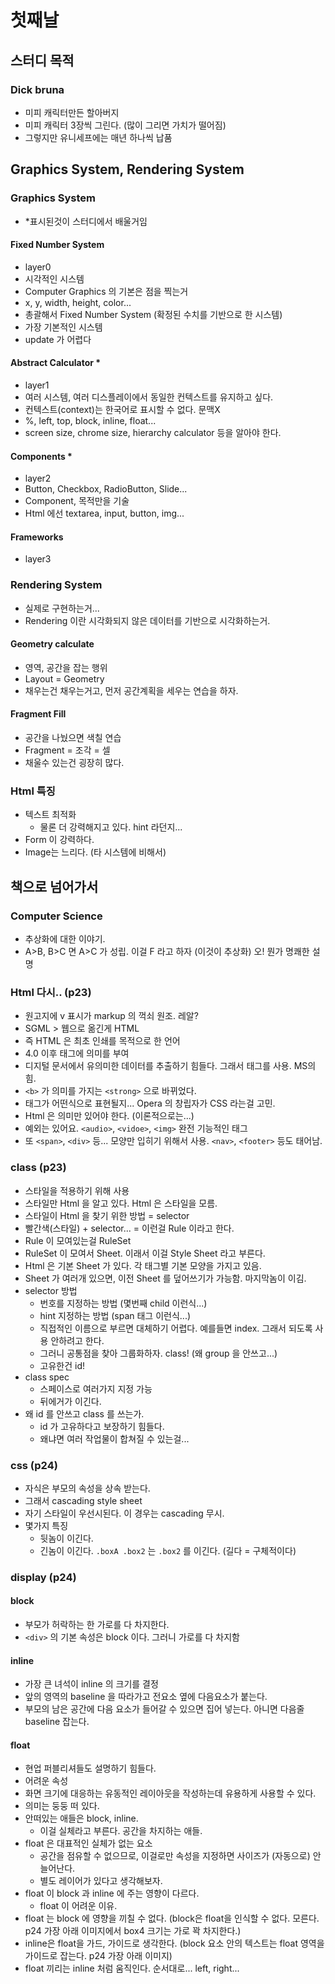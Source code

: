 # 첫째날

## 스터디 목적

### Dick bruna

* 미피 캐릭터만든 할아버지
* 미피 캐릭터 3장씩 그린다. (많이 그리면 가치가 떨어짐)
* 그렇지만 유니세프에는 매년 하나씩 납품

## Graphics System, Rendering System

### Graphics System

* *표시된것이 스터디에서 배울거임

#### Fixed Number System

* layer0
* 시각적인 시스템
* Computer Graphics 의 기본은 점을 찍는거
* x, y, width, height, color...
* 총괄해서 Fixed Number System (확정된 수치를 기반으로 한 시스템)
* 가장 기본적인 시스템
* update 가 어렵다

#### Abstract Calculator *

* layer1
* 여러 시스템, 여러 디스플레이에서 동일한 컨텍스트를 유지하고 싶다.
* 컨텍스트(context)는 한국어로 표시할 수 없다. 문맥X
* %, left, top, block, inline, float...
* screen size, chrome size, hierarchy calculator 등을 알아야 한다.

#### Components *

* layer2
* Button, Checkbox, RadioButton, Slide...
* Component, 목적만을 기술
* Html 에선 textarea, input, button, img...

#### Frameworks

* layer3

### Rendering System

* 실제로 구현하는거...
* Rendering 이란 시각화되지 않은 데이터를 기반으로 시각화하는거.

#### Geometry calculate

* 영역, 공간을 잡는 행위
* Layout = Geometry
* 채우는건 채우는거고, 먼저 공간계획을 세우는 연습을 하자.

#### Fragment Fill

* 공간을 나눴으면 색칠 연습
* Fragment = 조각 = 셀
* 채울수 있는건 굉장히 많다.

### Html 특징

* 텍스트 최적화
  * 물론 더 강력해지고 있다. hint 라던지...
* Form 이 강력하다.
* Image는 느리다. (타 시스템에 비해서)

## 책으로 넘어가서

### Computer Science

* 추상화에 대한 이야기.
* A>B, B>C 면 A>C 가 성립. 이걸 F 라고 하자 (이것이 추상화) 오! 뭔가 명쾌한 설명

### Html 다시.. (p23)

* 원고지에 v 표시가 markup 의 꺽쇠 원조. 레알?
* SGML > 웹으로 옮긴게 HTML
* 즉 HTML 은 최초 인쇄를 목적으로 한 언어
* 4.0 이후 태그에 의미를 부여
* 디지털 문서에서 유의미한 데이터를 추출하기 힘들다. 그래서 태그를 사용. MS의 힘.
* `<b>` 가 의미를 가지는 `<strong>` 으로 바뀌었다.
* 태그가 어떤식으로 표현될지... Opera 의 창립자가 CSS 라는걸 고민.
* Html 은 의미만 있어야 한다. (이론적으로는...)
* 예외는 있어요. `<audio>`, `<vidoe>`, `<img>` 완전 기능적인 태그
* 또 `<span>`, `<div>` 등... 모양만 입히기 위해서 사용. `<nav>`, `<footer>` 등도 태어남.

### class (p23)

* 스타일을 적용하기 위해 사용
* 스타일만 Html 을 알고 있다. Html 은 스타일을 모름.
* 스타일이 Html 을 찾기 위한 방법 = selector
* 빨간색(스타일) + selector...  = 이런걸 Rule 이라고 한다.
* Rule 이 모여있는걸 RuleSet
* RuleSet 이 모여서 Sheet. 이래서 이걸 Style Sheet 라고 부른다.
* Html 은 기본 Sheet 가 있다. 각 태그별 기본 모양을 가지고 있음.
* Sheet 가 여러개 있으면, 이전 Sheet 를 덮어쓰기가 가능함. 마지막놈이 이김.
* selector 방법
  * 번호를 지정하는 방법 (몇번째 child 이런식...)
  * hint 지정하는 방법 (span 태그 이런식...)
  * 직접적인 이름으로 부르면 대체하기 어렵다. 예를들면 index. 그래서 되도록 사용 안하려고 한다.
  * 그러니 공통점을 찾아 그룹화하자. class! (왜 group 을 안쓰고...)
  * 고유한건 id!
* class spec
  * 스페이스로 여러가지 지정 가능
  * 뒤에거가 이긴다.
* 왜 id 를 안쓰고 class 를 쓰는가. 
  * id 가 고유하다고 보장하기 힘들다.
  * 왜냐면 여러 작업물이 합쳐질 수 있는걸...

### css (p24)

* 자식은 부모의 속성을 상속 받는다. 
* 그래서 cascading style sheet
* 자기 스타일이 우선시된다. 이 경우는 cascading 무시.
* 몇가지 특징
  * 뒷놈이 이긴다.
  * 긴놈이 이긴다. `.boxA .box2` 는 `.box2` 를 이긴다. (길다 = 구체적이다)

### display (p24)

#### block

* 부모가 허락하는 한 가로를 다 차지한다.
* `<div>` 의 기본 속성은 block 이다. 그러니 가로를 다 차지함

#### inline

* 가장 큰 녀석이 inline 의 크기를 결정
* 앞의 영역의 baseline 을 따라가고 전요소 옆에 다음요소가 붙는다.
* 부모의 남은 공간에 다음 요소가 들어갈 수 있으면 집어 넣는다. 아니면 다음줄 baseline 잡는다.

#### float

* 현업 퍼블리셔들도 설명하기 힘들다.
* 어려운 속성
* 화면 크기에 대응하는 유동적인 레이아웃을 작성하는데 유용하게 사용할 수 있다.
* 의미는 둥둥 떠 있다.
* 안떠있는 애들은 block, inline.
  * 이걸 실체라고 부른다. 공간을 차지하는 애들.
* float 은 대표적인 실체가 없는 요소
  * 공간을 점유할 수 없으므로, 이걸로만 속성을 지정하면 사이즈가 (자동으로) 안늘어난다.
  * 별도 레이어가 있다고 생각해보자.
* float 이 block 과 inline 에 주는 영향이 다르다.
  * float 이 어려운 이유.
* float 는 block 에 영향을 끼칠 수 없다. (block은 float을 인식할 수 없다. 모른다. p24 가장 아래 이미지에서 box4 크기는 가로 꽉 차지한다.)
* inline은 float을 가드, 가이드로 생각한다. (block 요소 안의 텍스트는 float 영역을 가이드로 잡는다. p24 가장 아래 이미지)
* float 끼리는 inline 처럼 움직인다. 순서대로... left, right...



